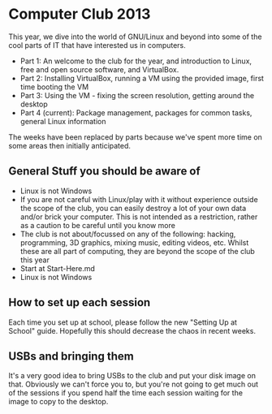 # Computer Club 2013 #

This year, we dive into the world of GNU/Linux and beyond into some of the cool parts of IT that have interested us in computers.

- Part 1: An welcome to the club for the year, and introduction to Linux, free and open source software, and VirtualBox.
- Part 2: Installing VirtualBox, running a VM using the provided image, first time booting the VM
- Part 3: Using the VM - fixing the screen resolution, getting around the desktop
- Part 4 (current): Package management, packages for common tasks, general Linux information

The weeks have been replaced by parts because we've spent more time on some areas then initially anticipated.

## General Stuff you should be aware of ##

- Linux is not Windows
- If you are not careful with Linux/play with it without experience outside the scope of the club, you can easily destroy a lot of your own data and/or brick your computer. This is not intended as a restriction, rather as a caution to be careful until you know more
- The club is not about/focussed on any of the following: hacking, programming, 3D graphics, mixing music, editing videos, etc. Whilst these are all part of computing, they are beyond the scope of the club this year
- Start at Start-Here.md
- Linux is not Windows

## How to set up each session ##

Each time you set up at school, please follow the new "Setting Up at School" guide. Hopefully this should decrease the chaos in recent weeks.

## USBs and bringing them ##

It's a very good idea to bring USBs to the club and put your disk image on that. Obviously we can't force you to, but you're not going to get much out of the sessions if you spend half the time each session waiting for the image to copy to the desktop.
